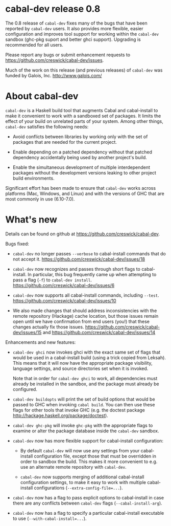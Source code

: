 cabal-dev release 0.8
==================================================

The 0.8 release of `cabal-dev` fixes many of the bugs that have been
reported by `cabal-dev` users. It also provides more flexible, easier
configuration and improves tool support for working within the
`cabal-dev` sandbox (ghc-pkg suport and better ghci support). Upgrading
is recommended for all users.

Please report any bugs or submit enhancement requests to
<https://github.com/creswick/cabal-dev/issues>.

Much of the work on this release (and previous releases) of
`cabal-dev` was funded by Galois, Inc. <http://www.galois.com/>

About cabal-dev
==================================================

`cabal-dev` is a Haskell build tool that augments Cabal and
cabal-install to make it convenient to work with a sandboxed set of
packages. It limits the effect of your build on unrelated parts of
your system. Among other things, `cabal-dev` satisfies the following
needs:

* Avoid conflicts between libraries by working only with the set of
  packages that are needed for the current project.

* Enable depending on a patched dependency without that patched
  dependency accidentally being used by another project's build.

* Enable the simultaneous development of multiple interdependent
  packages without the development versions leaking to other project
  build environments.

Significant effort has been made to ensure that `cabal-dev` works across
platforms (Mac, Windows, and Linux) and with the versions of GHC that
are most commonly in use (6.10-7.0).

What's new
==================================================

Details can be found on github at
<https://github.com/creswick/cabal-dev>.

Bugs fixed:

* `cabal-dev` no longer passes `--verbose` to cabal-install commands that
  do not accept it. <https://github.com/creswick/cabal-dev/issues/18>

* `cabal-dev` now recognizes and passes through short flags to
  cabal-install. In particular, this bug frequently came up when
  attempting to pass a flag (`-f`) to `cabal-dev install`.
  <https://github.com/creswick/cabal-dev/issues/6>

* `cabal-dev` now supports all cabal-install commands, including
  `--test`. <https://github.com/creswick/cabal-dev/issues/10>

* We also made changes that should address inconsistencies with the
  remote repository (Hackage) cache location, but those issues remain
  open until we have confirmation from end users (you!) that these
  changes actually fix those issues.
  <https://github.com/creswick/cabal-dev/issues/15> and
  <https://github.com/creswick/cabal-dev/issues/14>

Enhancements and new features:

* `cabal-dev ghci` now invokes ghci with the exact same set of flags
  that would be used in a cabal-install build (using a trick copied
  from Leksah). This means that it will now have the appropriate
  package visibility, language settings, and source directories set
  when it is invoked.

  Note that in order for `cabal-dev ghci` to work, all dependencies
  must already be installed in the sandbox, and the package must
  already be configured.

* `cabal-dev buildopts` will print the set of build options that would
  be passed to GHC when invoking `cabal build`. You can then use these
  flags for other tools that invoke GHC (e.g. the doctest package
  <http://hackage.haskell.org/package/doctest>).

* `cabal-dev ghc-pkg` will invoke `ghc-pkg` with the appropriate flags
  to examine or alter the package database inside the `cabal-dev`
  sandbox.

* `cabal-dev` now has more flexible support for cabal-install
  configuration:

  * By default `cabal-dev` will now use any settings from your
    cabal-install configuration file, except those that must be
    overridden in order to sandbox the build. This makes it more
    convenient to e.g. use an alternate remote repository with
    `cabal-dev`.

  * `cabal-dev` now supports merging of additional cabal-install
    configuration settings, to make it easy to work with multiple
    cabal-install configurations (`--extra-config-file=...`).

* `cabal-dev` now has a flag to pass explicit options to cabal-install
  in case there are any conflicts between `cabal-dev` flags
  (`--cabal-install-arg`).

* `cabal-dev` now has a flag to specify a particular cabal-install
  executable to use (`--with-cabal-install=...`).

